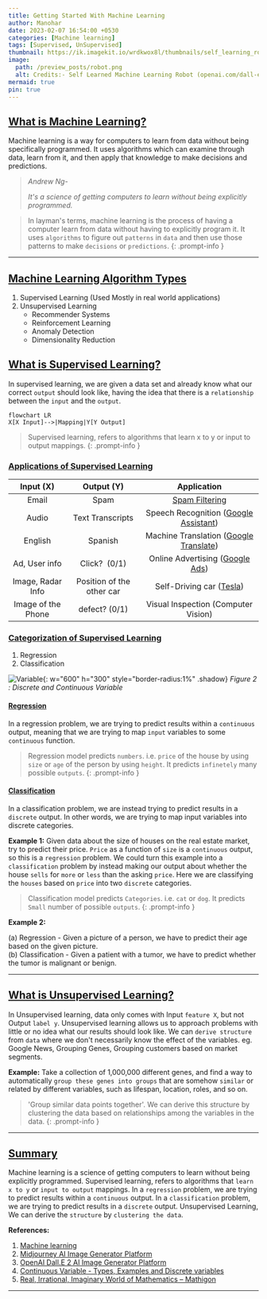 ```yaml
---
title: Getting Started With Machine Learning
author: Manohar
date: 2023-02-07 16:54:00 +0530
categories: [Machine learning]
tags: [Supervised, UnSupervised]
thumbnail: https://ik.imagekit.io/wrdkwox8l/thumbnails/self_learning_robot_realistic.png
image:
  path: /preview_posts/robot.png
  alt: Credits:- Self Learned Machine Learning Robot (openai.com/dall-e-2)
mermaid: true
pin: true
---
```


## <u>What is Machine Learning?</u>

Machine learning is a way for computers to learn from data without being specifically programmed. It uses algorithms which can examine through data, learn from it, and then apply that knowledge to make decisions and predictions.

> *Andrew Ng*-
>
> *It's a science of getting computers to learn without being explicitly programmed.*

> In layman's terms, machine learning is the process of having a computer learn from data without having to explicitly program it. It uses `algorithms` to figure out `patterns` in `data` and then use those patterns to make `decisions` or `predictions`.
{: .prompt-info }

---

## <u>Machine Learning Algorithm Types</u>

1. Supervised Learning (Used Mostly in real world applications)
2. Unsupervised Learning
   - Recommender Systems
   - Reinforcement Learning
   - Anomaly Detection
   - Dimensionality Reduction

## <u>What is Supervised Learning?</u>

In supervised learning, we are given a data set and already know what our correct `output` should look like, having the idea that there is a `relationship` between the `input` and the `output`.

```mermaid
flowchart LR
X[X Input]-->|Mapping|Y[Y Output]
```

> Supervised learning, refers to algorithms that learn x to y or input to output mappings.
{: .prompt-info }

### <u>Applications of Supervised Learning</u>

| Input (X)          | Output (Y)                | Application                                                              |
|:------------------:|:-------------------------:|:------------------------------------------------------------------------:|
| Email              | Spam                      | [Spam Filtering](https://support.google.com/a/answer/2368132?hl=en)      |
| Audio              | Text Transcripts          | Speech Recognition ([Google Assistant](https://assistant.google.com))    |
| English            | Spanish                   | Machine Translation ([Google Translate](https://translate.google.co.in)) |
| Ad, User info      | Click?  (0/1)             | Online Advertising ([Google Ads](https://ads.google.com/home/))          |
| Image, Radar Info  | Position of the other car | Self-Driving car ([Tesla](https://www.tesla.com))                        |
| Image of the Phone | defect? (0/1)             | Visual Inspection (Computer Vision)                                      |

### <u>Categorization of Supervised Learning</u>

1. Regression
2. Classification

![Variable](/posts/Machine-Learning/Variables_1iw00cCfw.png){: w="600" h="300" style="border-radius:1%" .shadow}
*Figure 2 : Discrete and Continuous Variable*

#### <u>Regression</u>

<u></u>In a regression problem, we are trying to predict results within a `continuous` output, meaning that we are trying to map `input` variables to some `continuous` function.

> Regression model predicts `numbers`. i.e. `price` of the house by using `size` or `age` of the person by using `height`.
>  It predicts `infinetely` many possible `outputs`.
{: .prompt-info }

#### <u>Classification</u>

In a classification problem, we are instead trying to predict results in a `discrete` output. In other words, we are trying to map input variables into discrete categories.

**Example 1:** Given data about the size of houses on the real estate market, try to predict their price. `Price` as a function of `size` is a `continuous` output, so this is a `regression` problem. We could turn this example into a `classification` problem by instead making our output about whether the house `sells` for `more` or `less` than the asking `price`. Here we are classifying the `houses` based on `price` into two `discrete` categories.

> Classification model predicts `Categories`. i.e. `cat` or `dog`.
>  It predicts `Small` number of possible `outputs`.
{: .prompt-info }

**Example 2:**

(a) Regression - Given a picture of a person, we have to predict their age based on the given picture.<br>
(b) Classification - Given a patient with a tumor, we have to predict whether the tumor is malignant or benign.

---

## <u>What is Unsupervised Learning?</u>

<u></u>In Unsupervised learning, data only comes with Input `feature X`, but not Output `label y`.
Unsupervised learning allows us to approach problems with little or no idea what our results should look like. We can `derive structure` from `data` where we don't necessarily know the effect of the variables. eg. Google News, Grouping Genes, Grouping customers based on market segments.

**Example:**
Take a collection of 1,000,000 different genes, and find a way to automatically `group these genes into groups` that are somehow `similar` or related by different variables, such as lifespan, location, roles, and so on.

> 'Group similar data points together'. We can derive this structure by clustering the data based on relationships among the variables in the data.
{: .prompt-info }

---

## <u>Summary</u>

Machine learning is a science of getting computers to learn without being explicitly programmed.
Supervised learning, refers to algorithms that `learn x to y` or `input to output` mappings.
In a `regression` problem, we are trying to predict results within a `continuous` output.
In a `classification` problem, we are trying to predict results in a `discrete` output.
Unsupervised Learning, We can derive the `structure` by `clustering the data`.

**References:**

1. [Machine learning](https://in.coursera.org/learn/machine-learning/)
2. [Midjourney AI Image Generator Platform ](https://midjourney.com/)
3. [OpenAI Dall.E 2 AI Image Generator Platform](https://openai.com/dall-e-2/)
4. [Continuous Variable - Types, Examples and Discrete variables](https://byjus.com/maths/continuous-variable/)
5. [Real, Irrational, Imaginary  World of Mathematics – Mathigon](https://mathigon.org/world/Real_Irrational_Imaginary)

---
